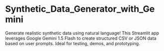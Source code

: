 # Synthetic_Data_Generator_with_Gemini
Generate realistic synthetic data using natural language! This Streamlit app leverages Google Gemini 1.5 Flash to create structured CSV or JSON data based on user prompts. Ideal for testing, demos, and prototyping.
